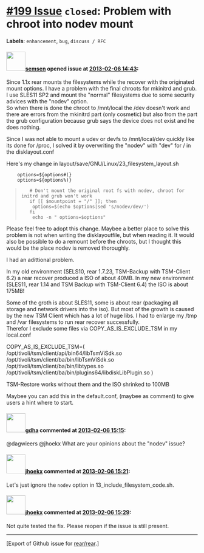 [\#199 Issue](https://github.com/rear/rear/issues/199) `closed`: Problem with chroot into nodev mount
=====================================================================================================

**Labels**: `enhancement`, `bug`, `discuss / RFC`

#### <img src="https://avatars.githubusercontent.com/u/3492356?v=4" width="50">[semsen](https://github.com/semsen) opened issue at [2013-02-06 14:43](https://github.com/rear/rear/issues/199):

Since 1.1x rear mounts the filesystems while the recover with the
originated mount options. I have a problem with the final chroots for
mkinitrd and grub. I use SLES11 SP2 and mount the "normal" filesystems
due to some security advices with the "nodev" option.  
So when there is done the chroot to /mnt/local the /dev doesn't work and
there are errors from the mkinitrd part (only cosmetic) but also from
the part the grub configuration because grub says the device does not
exist and he does nothing.

Since I was not able to mount a udev or devfs to /mnt/local/dev quickly
like its done for /proc, I solved it by overwriting the "nodev" with
"dev" for / in the disklayout.conf

Here's my change in layout/save/GNU/Linux/23\_filesystem\_layout.sh

        options=${options#(} 
        options=${options%)} 

>        # Don't mount the original root fs with nodev, chroot for initrd and grub won't work 
>        if [[ $mountpoint = "/" ]]; then 
>         options=$(echo $options|sed 's/nodev/dev/') 
>        fi 
>         echo -n " options=$options" 

Please feel free to adopt this change. Maybee a better place to solve
this problem is not when writing the disklayoutfile, but when reading
it. It would also be possible to do a remount before the chroots, but I
thought this would be the place nodev is removed thoroughly.

I had an adittional problem.

In my old environment (SELS10, rear 1.7.23, TSM-Backup with TSM-Client
6.2) a rear recover produced a ISO of about 40MB. In my new environment
(SLES11, rear 1.14 and TSM Backup with TSM-Client 6.4) the ISO is about
175MB!

Some of the groth is about SLES11, some is about rear (packaging all
storage and network drivers into the iso). But most of the growth is
caused by the new TSM Client which has a lot of huge libs. I had to
enlarge my /tmp and /var filesystems to run rear recover successfully.  
Therefor I exclude some files via COPY\_AS\_IS\_EXCLUDE\_TSM in my
local.conf

COPY\_AS\_IS\_EXCLUDE\_TSM=(
/opt/tivoli/tsm/client/api/bin64/libTsmViSdk.so
/opt/tivoli/tsm/client/ba/bin/libTsmViSdk.so
/opt/tivoli/tsm/client/ba/bin/libtypes.so
/opt/tivoli/tsm/client/ba/bin/plugins64/libdiskLibPlugin.so )

TSM-Restore works without them and the ISO shrinked to 100MB

Maybee you can add this in the default.conf, (maybee as comment) to give
users a hint where to start.

#### <img src="https://avatars.githubusercontent.com/u/888633?u=cdaeb31efcc0048d3619651aa18dd4b76e636b21&v=4" width="50">[gdha](https://github.com/gdha) commented at [2013-02-06 15:15](https://github.com/rear/rear/issues/199#issuecomment-13186418):

@dagwieers @jhoekx What are your opinions about the "nodev" issue?

#### <img src="https://avatars.githubusercontent.com/u/783473?v=4" width="50">[jhoekx](https://github.com/jhoekx) commented at [2013-02-06 15:21](https://github.com/rear/rear/issues/199#issuecomment-13186733):

Let's just ignore the `nodev` option in
13\_include\_filesystem\_code.sh.

#### <img src="https://avatars.githubusercontent.com/u/783473?v=4" width="50">[jhoekx](https://github.com/jhoekx) commented at [2013-02-06 15:29](https://github.com/rear/rear/issues/199#issuecomment-13187205):

Not quite tested the fix. Please reopen if the issue is still present.

------------------------------------------------------------------------

\[Export of Github issue for
[rear/rear](https://github.com/rear/rear).\]
